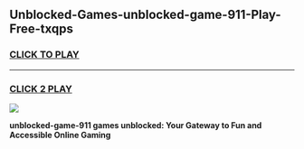 
## Unblocked-Games-unblocked-game-911-Play-Free-txqps
<h3>
<a href="https://premium76.site?title=unblocked-game-911&ref=10A">CLICK TO PLAY</a></h3>
<hr>

<h3>
<a href="https://premium76.site?title=unblocked-game-911&ref=10A">CLICK 2 PLAY</a>
  
</h3>

<a href="https://premium76.site?title=unblocked-game-911&ref=10A"><img src="https://clearcache.store/games.png"></a>


**unblocked-game-911 games unblocked: Your Gateway to Fun and Accessible Online Gaming**
